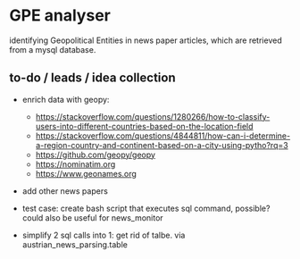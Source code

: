 # GPE analyser

identifying Geopolitical Entities in news paper articles, which are retrieved from a mysql database.

## to-do / leads / idea collection

- enrich data with geopy:

  - https://stackoverflow.com/questions/1280266/how-to-classify-users-into-different-countries-based-on-the-location-field
  - https://stackoverflow.com/questions/4844811/how-can-i-determine-a-region-country-and-continent-based-on-a-city-using-pytho?rq=3
  - https://github.com/geopy/geopy
  - https://nominatim.org
  - https://www.geonames.org

- add other news papers

- test case: create bash script that executes sql command, possible? could also be useful for news_monitor

- simplify 2 sql calls into 1: get rid of talbe. via austrian_news_parsing.table 